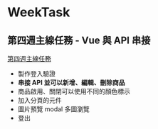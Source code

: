 # WeekTask
## 第四週主線任務 - Vue 與 API 串接

[第四週主線任務]( https://panyensu.github.io/WeekTask/Week_04/login.html)


- 製作登入驗證
- **串接 API 並可以新增、編輯、刪除商品**
- 商品啟用、關閉可以使用不同的顏色標示
- 加入分頁的元件
- 圖片預覽 modal 多圖瀏覽
- 登出

